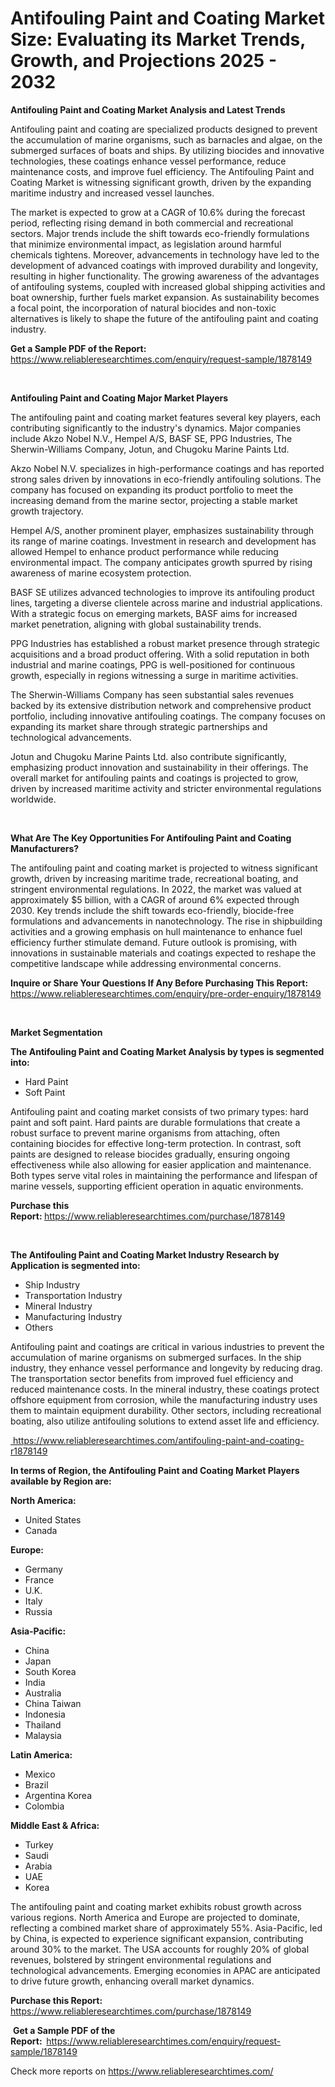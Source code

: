 <p><h1>Antifouling Paint and Coating Market Size: Evaluating its Market Trends, Growth, and Projections 2025 - 2032</h1></p><p><strong>Antifouling Paint and Coating Market Analysis and Latest Trends</strong></p>
<p><p>Antifouling paint and coating are specialized products designed to prevent the accumulation of marine organisms, such as barnacles and algae, on the submerged surfaces of boats and ships. By utilizing biocides and innovative technologies, these coatings enhance vessel performance, reduce maintenance costs, and improve fuel efficiency. The Antifouling Paint and Coating Market is witnessing significant growth, driven by the expanding maritime industry and increased vessel launches. </p><p>The market is expected to grow at a CAGR of 10.6% during the forecast period, reflecting rising demand in both commercial and recreational sectors. Major trends include the shift towards eco-friendly formulations that minimize environmental impact, as legislation around harmful chemicals tightens. Moreover, advancements in technology have led to the development of advanced coatings with improved durability and longevity, resulting in higher functionality. The growing awareness of the advantages of antifouling systems, coupled with increased global shipping activities and boat ownership, further fuels market expansion. As sustainability becomes a focal point, the incorporation of natural biocides and non-toxic alternatives is likely to shape the future of the antifouling paint and coating industry.</p></p>
<p><strong>Get a Sample PDF of the Report:&nbsp;</strong> <a href="https://www.reliableresearchtimes.com/enquiry/request-sample/1878149?utm_campaign=3283&utm_medium=2&utm_source=Github&utm_content=ia&utm_term=03042025&utm_id=antifouling-paint-and-coating">https://www.reliableresearchtimes.com/enquiry/request-sample/1878149</a></p>
<p>&nbsp;</p>
<p><strong>Antifouling Paint and Coating Major Market Players</strong></p>
<p><p>The antifouling paint and coating market features several key players, each contributing significantly to the industry's dynamics. Major companies include Akzo Nobel N.V., Hempel A/S, BASF SE, PPG Industries, The Sherwin-Williams Company, Jotun, and Chugoku Marine Paints Ltd. </p><p>Akzo Nobel N.V. specializes in high-performance coatings and has reported strong sales driven by innovations in eco-friendly antifouling solutions. The company has focused on expanding its product portfolio to meet the increasing demand from the marine sector, projecting a stable market growth trajectory.</p><p>Hempel A/S, another prominent player, emphasizes sustainability through its range of marine coatings. Investment in research and development has allowed Hempel to enhance product performance while reducing environmental impact. The company anticipates growth spurred by rising awareness of marine ecosystem protection.</p><p>BASF SE utilizes advanced technologies to improve its antifouling product lines, targeting a diverse clientele across marine and industrial applications. With a strategic focus on emerging markets, BASF aims for increased market penetration, aligning with global sustainability trends.</p><p>PPG Industries has established a robust market presence through strategic acquisitions and a broad product offering. With a solid reputation in both industrial and marine coatings, PPG is well-positioned for continuous growth, especially in regions witnessing a surge in maritime activities.</p><p>The Sherwin-Williams Company has seen substantial sales revenues backed by its extensive distribution network and comprehensive product portfolio, including innovative antifouling coatings. The company focuses on expanding its market share through strategic partnerships and technological advancements.</p><p>Jotun and Chugoku Marine Paints Ltd. also contribute significantly, emphasizing product innovation and sustainability in their offerings. The overall market for antifouling paints and coatings is projected to grow, driven by increased maritime activity and stricter environmental regulations worldwide.</p></p>
<p>&nbsp;</p>
<p><strong>What Are The Key Opportunities For Antifouling Paint and Coating Manufacturers?</strong></p>
<p><p>The antifouling paint and coating market is projected to witness significant growth, driven by increasing maritime trade, recreational boating, and stringent environmental regulations. In 2022, the market was valued at approximately $5 billion, with a CAGR of around 6% expected through 2030. Key trends include the shift towards eco-friendly, biocide-free formulations and advancements in nanotechnology. The rise in shipbuilding activities and a growing emphasis on hull maintenance to enhance fuel efficiency further stimulate demand. Future outlook is promising, with innovations in sustainable materials and coatings expected to reshape the competitive landscape while addressing environmental concerns.</p></p>
<p><strong>Inquire or Share Your Questions If Any Before Purchasing This Report:</strong> <a href="https://www.reliableresearchtimes.com/enquiry/pre-order-enquiry/1878149?utm_campaign=3283&utm_medium=2&utm_source=Github&utm_content=ia&utm_term=03042025&utm_id=antifouling-paint-and-coating">https://www.reliableresearchtimes.com/enquiry/pre-order-enquiry/1878149</a></p>
<p>&nbsp;</p>
<p><strong>Market Segmentation</strong></p>
<p><strong>The Antifouling Paint and Coating Market Analysis by types is segmented into:</strong></p>
<p><ul><li>Hard Paint</li><li>Soft Paint</li></ul></p>
<p><p>Antifouling paint and coating market consists of two primary types: hard paint and soft paint. Hard paints are durable formulations that create a robust surface to prevent marine organisms from attaching, often containing biocides for effective long-term protection. In contrast, soft paints are designed to release biocides gradually, ensuring ongoing effectiveness while also allowing for easier application and maintenance. Both types serve vital roles in maintaining the performance and lifespan of marine vessels, supporting efficient operation in aquatic environments.</p></p>
<p><strong>Purchase this Report:&nbsp;</strong><a href="https://www.reliableresearchtimes.com/purchase/1878149?utm_campaign=3283&utm_medium=2&utm_source=Github&utm_content=ia&utm_term=03042025&utm_id=antifouling-paint-and-coating">https://www.reliableresearchtimes.com/purchase/1878149</a></p>
<p>&nbsp;</p>
<p><strong>The Antifouling Paint and Coating Market Industry Research by Application is segmented into:</strong></p>
<p><ul><li>Ship Industry</li><li>Transportation Industry</li><li>Mineral Industry</li><li>Manufacturing Industry</li><li>Others</li></ul></p>
<p><p>Antifouling paint and coatings are critical in various industries to prevent the accumulation of marine organisms on submerged surfaces. In the ship industry, they enhance vessel performance and longevity by reducing drag. The transportation sector benefits from improved fuel efficiency and reduced maintenance costs. In the mineral industry, these coatings protect offshore equipment from corrosion, while the manufacturing industry uses them to maintain equipment durability. Other sectors, including recreational boating, also utilize antifouling solutions to extend asset life and efficiency.</p></p>
<p><a href="https://www.reliableresearchtimes.com/antifouling-paint-and-coating-r1878149?utm_campaign=3283&utm_medium=2&utm_source=Github&utm_content=ia&utm_term=03042025&utm_id=antifouling-paint-and-coating">&nbsp;https://www.reliableresearchtimes.com/antifouling-paint-and-coating-r1878149</a></p>
<p><strong>In terms of Region, the Antifouling Paint and Coating Market Players available by Region are:</strong></p>
<p>
    <p> <strong> North America: </strong>
        <ul>
            <li>United States</li>
            <li>Canada</li>
        </ul>
        </p> 
    <p> <strong> Europe: </strong>
        <ul>
            <li>Germany</li>
            <li>France</li>
            <li>U.K.</li>
            <li>Italy</li>
            <li>Russia</li>
        </ul>
        </p> 
    <p> <strong> Asia-Pacific: </strong>
        <ul>
            <li>China</li>
            <li>Japan</li>
            <li>South Korea</li>
            <li>India</li>
            <li>Australia</li>
            <li>China Taiwan</li>
            <li>Indonesia</li>
            <li>Thailand</li>
            <li>Malaysia</li>
        </ul>
        </p> 
    <p> <strong> Latin America: </strong>
        <ul>
            <li>Mexico</li>
            <li>Brazil</li>
            <li>Argentina Korea</li>
            <li>Colombia</li>
        </ul>
        </p> 
    <p> <strong> Middle East & Africa: </strong>
        <ul>
            <li>Turkey</li>
            <li>Saudi</li>
            <li>Arabia</li>
            <li>UAE</li>
            <li>Korea</li>
        </ul>
    </p>
    </p>
<p><p>The antifouling paint and coating market exhibits robust growth across various regions. North America and Europe are projected to dominate, reflecting a combined market share of approximately 55%. Asia-Pacific, led by China, is expected to experience significant expansion, contributing around 30% to the market. The USA accounts for roughly 20% of global revenues, bolstered by stringent environmental regulations and technological advancements. Emerging economies in APAC are anticipated to drive future growth, enhancing overall market dynamics.</p></p>
<p><strong>Purchase this Report: </strong><a href="https://www.reliableresearchtimes.com/purchase/1878149?utm_campaign=3283&utm_medium=2&utm_source=Github&utm_content=ia&utm_term=03042025&utm_id=antifouling-paint-and-coating">https://www.reliableresearchtimes.com/purchase/1878149</a></p>
<p>&nbsp;<strong>Get a Sample PDF of the Report:&nbsp;&nbsp;</strong><a href="https://www.reliableresearchtimes.com/enquiry/request-sample/1878149?utm_campaign=3283&utm_medium=2&utm_source=Github&utm_content=ia&utm_term=03042025&utm_id=antifouling-paint-and-coating">https://www.reliableresearchtimes.com/enquiry/request-sample/1878149</a></p>
<p><strong></strong></p>
<p>Check more reports on <a href="https://www.reliableresearchtimes.com/?utm_campaign=3283&utm_medium=2&utm_source=Github&utm_content=ia&utm_term=03042025&utm_id=antifouling-paint-and-coating">https://www.reliableresearchtimes.com/</a></p>